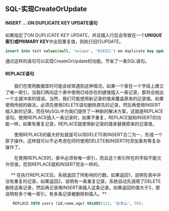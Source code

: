 ## SQL-实现CreateOrUpdate

#### INSERT ... ON DUPLICATE KEY UPDATE语句

如果指定了ON DUPLICATE KEY UPDATE，并且插入行后会导致在一个**UNIQUE索引或PRIMARY KEY**中出现重复值，则执行旧行UPDATE。

```sql
insert into test values(null, 'unique', '654321') on duplicate key update col1 = 'update_unique';
```

通过这样的语句可以实现CreateOrUpdate的功能。节省了一条SQL语句。

#### REPLACE语句

　　我们在使用数据库时可能会经常遇到这种情况。如果一个表在一个字段上建立了唯一索引，当我们再向这个表中使用已经存在的键值插入一条记录，那将会抛出一个主键冲突的错误。当然，我们可能想用新记录的值来覆盖原来的记录值。如果使用传统的做法，必须先使用DELETE语句删除原先的记录，然后再使用INSERT插入新的记录。而在MySQL中为我们提供了一种新的解决方案，这就是REPLACE语句。使用REPLACE插入一条记录时，如果不重复，REPLACE就和INSERT的功能一样，如果有重复记录，REPLACE就使用新记录的值来替换原来的记录值。

　　使用REPLACE的最大好处就是可以将DELETE和INSERT合二为一，形成一个原子操作。这样就可以不必考虑在同时使用DELETE和INSERT时添加事务等复杂操作了。

　　在使用REPLACE时，表中必须有唯一索引，而且这个索引所在的字段不能允许空值，否则REPLACE就和INSERT完全一样的。　

 　  ** 在执行REPLACE后，系统返回了所影响的行数，如果返回1，说明在表中并没有重复的记录，如果返回2，说明有一条重复记录，系统自动先调用了DELETE删除这条记录，然后再记录用INSERT来插入这条记录。如果返回的值大于2，那说明有多个唯一索引，有多条记录被删除和插入。**

```sql
　　REPLACE INTO users (id,name,age) VALUES(123, '赵本山', 50);

```

  
  


